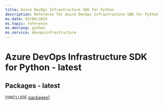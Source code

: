 ```yaml
---
title: Azure DevOps Infrastructure SDK for Python
description: Reference for Azure DevOps Infrastructure SDK for Python
ms.date: 03/06/2025
ms.topic: reference
ms.devlang: python
ms.service: devopsinfrastructure
---
```

# Azure DevOps Infrastructure SDK for Python - latest
## Packages - latest
[!INCLUDE [packages](devops-infrastructure-index.md)]